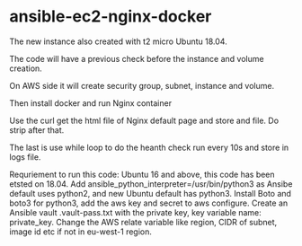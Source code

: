# ansible-ec2-nginx-docker


The new instance also created with t2 micro Ubuntu 18.04.

The code will have a previous check before the instance and volume creation. 

On AWS side it will create security group, subnet, instance and volume.

Then install docker and run Nginx container

Use the curl get the html file of Nginx default page and store and file. Do strip after that. 

The last is use while loop to do the heanth check run every 10s and store in logs file.

Requriement to run this code:
Ubuntu 16 and above, this code has been etsted on 18.04. 
Add ansible_python_interpreter=/usr/bin/python3 as Ansibe default uses python2, and new Ubuntu default has python3.
Install Boto and boto3 for python3, add the aws key and secret to aws configure. 
Create an Ansible vault .vault-pass.txt with the private key, key variable name: private_key. 
Change the AWS relate variable like region, CIDR of subnet, image id etc if not in eu-west-1 region.


